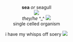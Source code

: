 <p align="center">
  <b>sea</b> <i>or</i> seagull<br>
  <img src="https://cdn.discordapp.com/attachments/640704471042883654/996441576085663744/IMG_4835.gif"><br>
  <i>they/he</i> ^_^ <img src="https://cdn.discordapp.com/attachments/640704471042883654/997629644813652008/white_sparke.gif"><br>
  single celled organism
</p>

<p align="center">
  i have my whisps off soery <img src="https://cdn.discordapp.com/attachments/640704471042883654/996880525795016755/peck.gif">
</p>
